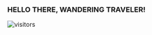 ### HELLO THERE, WANDERING TRAVELER!
![visitors](https://visitor-badge.glitch.me/badge?page_id=https://github.com/pikachuonacid)

<!--
**pikachuonacid/pikachuonacid** is a ✨ _special_ ✨ repository because its `README.md` (this file) appears on your GitHub profile.

Here are some ideas to get you started:

- 🔭 I’m currently working on ...
- 🌱 I’m currently learning ...
- 👯 I’m looking to collaborate on ...
- 🤔 I’m looking for help with ...
- 💬 Ask me about ...
- 📫 How to reach me: ...
- 😄 Pronouns: ...
- ⚡ Fun fact: ...
-->
